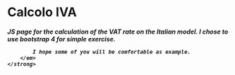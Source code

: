 <h1>
	<strong>
		Calcolo IVA
	</strong>
</h1>

<p>
	<strong>
		<em>
			JS page for the calculation of the VAT rate on the Italian model.
			I chose to use bootstrap 4 for simple exercise.

			I hope some of you will be comfortable as example.
		</em>
	</strong>
</p>

